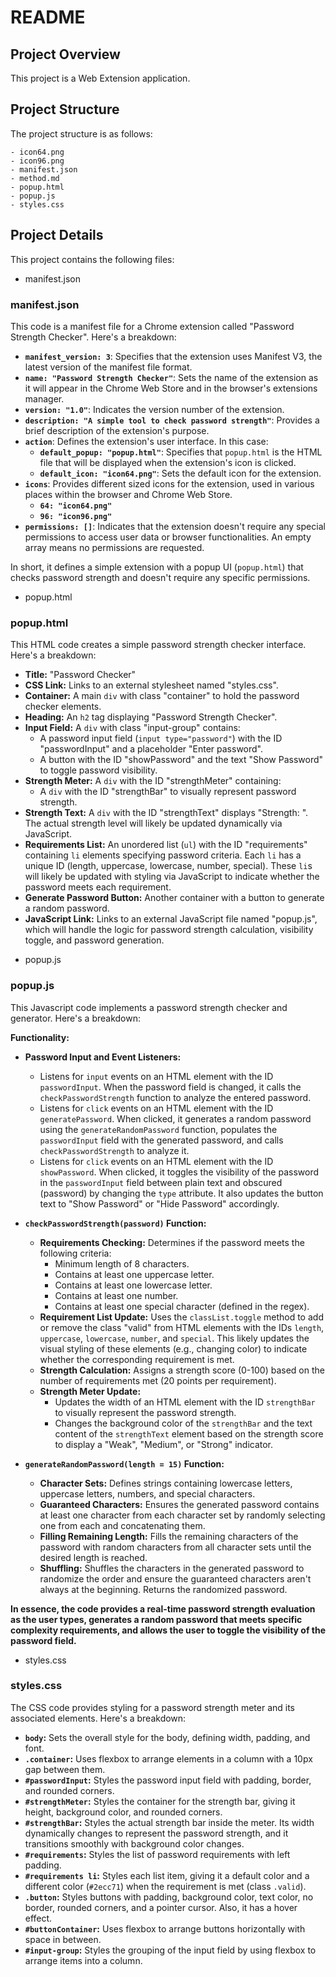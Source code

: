 # README

## Project Overview

This project is a Web Extension application.

## Project Structure

The project structure is as follows:

```
- icon64.png
- icon96.png
- manifest.json
- method.md
- popup.html
- popup.js
- styles.css
```

## Project Details

This project contains the following files:

- manifest.json
### manifest.json
This code is a manifest file for a Chrome extension called "Password Strength Checker". Here's a breakdown:

*   **`manifest_version: 3`**:  Specifies that the extension uses Manifest V3, the latest version of the manifest file format.
*   **`name: "Password Strength Checker"`**:  Sets the name of the extension as it will appear in the Chrome Web Store and in the browser's extensions manager.
*   **`version: "1.0"`**:  Indicates the version number of the extension.
*   **`description: "A simple tool to check password strength"`**:  Provides a brief description of the extension's purpose.
*   **`action`**:  Defines the extension's user interface. In this case:
    *   **`default_popup: "popup.html"`**: Specifies that `popup.html` is the HTML file that will be displayed when the extension's icon is clicked.
    *   **`default_icon: "icon64.png"`**: Sets the default icon for the extension.
*   **`icons`**:  Provides different sized icons for the extension, used in various places within the browser and Chrome Web Store.
    *   **`64: "icon64.png"`**
    *   **`96: "icon96.png"`**
*   **`permissions: []`**:  Indicates that the extension doesn't require any special permissions to access user data or browser functionalities. An empty array means no permissions are requested.

In short, it defines a simple extension with a popup UI (`popup.html`) that checks password strength and doesn't require any specific permissions.


- popup.html
### popup.html
This HTML code creates a simple password strength checker interface. Here's a breakdown:

*   **Title:** "Password Checker"
*   **CSS Link:** Links to an external stylesheet named "styles.css".
*   **Container:**  A main `div` with class "container" to hold the password checker elements.
*   **Heading:**  An `h2` tag displaying "Password Strength Checker".
*   **Input Field:**  A `div` with class "input-group" contains:
    *   A password input field (`input type="password"`) with the ID "passwordInput" and a placeholder "Enter password".
    *   A button with the ID "showPassword" and the text "Show Password" to toggle password visibility.
*   **Strength Meter:** A `div` with the ID "strengthMeter" containing:
    *   A `div` with the ID "strengthBar" to visually represent password strength.
*   **Strength Text:**  A `div` with the ID "strengthText" displays "Strength: ".  The actual strength level will likely be updated dynamically via JavaScript.
*   **Requirements List:** An unordered list (`ul`) with the ID "requirements" containing `li` elements specifying password criteria. Each `li` has a unique ID (length, uppercase, lowercase, number, special). These `li`s will likely be updated with styling via JavaScript to indicate whether the password meets each requirement.
*   **Generate Password Button:** Another container with a button to generate a random password.
*   **JavaScript Link:** Links to an external JavaScript file named "popup.js", which will handle the logic for password strength calculation, visibility toggle, and password generation.


- popup.js
### popup.js
This Javascript code implements a password strength checker and generator. Here's a breakdown:

**Functionality:**

*   **Password Input and Event Listeners:**
    *   Listens for `input` events on an HTML element with the ID `passwordInput`. When the password field is changed, it calls the `checkPasswordStrength` function to analyze the entered password.
    *   Listens for `click` events on an HTML element with the ID `generatePassword`. When clicked, it generates a random password using the `generateRandomPassword` function, populates the `passwordInput` field with the generated password, and calls `checkPasswordStrength` to analyze it.
    *   Listens for `click` events on an HTML element with the ID `showPassword`. When clicked, it toggles the visibility of the password in the `passwordInput` field between plain text and obscured (password) by changing the `type` attribute.  It also updates the button text to "Show Password" or "Hide Password" accordingly.

*   **`checkPasswordStrength(password)` Function:**
    *   **Requirements Checking:** Determines if the password meets the following criteria:
        *   Minimum length of 8 characters.
        *   Contains at least one uppercase letter.
        *   Contains at least one lowercase letter.
        *   Contains at least one number.
        *   Contains at least one special character (defined in the regex).
    *   **Requirement List Update:**  Uses the `classList.toggle` method to add or remove the class "valid" from HTML elements with the IDs `length`, `uppercase`, `lowercase`, `number`, and `special`.  This likely updates the visual styling of these elements (e.g., changing color) to indicate whether the corresponding requirement is met.
    *   **Strength Calculation:** Assigns a strength score (0-100) based on the number of requirements met (20 points per requirement).
    *   **Strength Meter Update:**
        *   Updates the width of an HTML element with the ID `strengthBar` to visually represent the password strength.
        *   Changes the background color of the `strengthBar` and the text content of the `strengthText` element based on the strength score to display a "Weak", "Medium", or "Strong" indicator.

*   **`generateRandomPassword(length = 15)` Function:**
    *   **Character Sets:** Defines strings containing lowercase letters, uppercase letters, numbers, and special characters.
    *   **Guaranteed Characters:** Ensures the generated password contains at least one character from each character set by randomly selecting one from each and concatenating them.
    *   **Filling Remaining Length:**  Fills the remaining characters of the password with random characters from all character sets until the desired length is reached.
    *   **Shuffling:** Shuffles the characters in the generated password to randomize the order and ensure the guaranteed characters aren't always at the beginning. Returns the randomized password.

**In essence, the code provides a real-time password strength evaluation as the user types, generates a random password that meets specific complexity requirements, and allows the user to toggle the visibility of the password field.**


- styles.css
### styles.css
The CSS code provides styling for a password strength meter and its associated elements. Here's a breakdown:

*   **`body`:** Sets the overall style for the body, defining width, padding, and font.
*   **`.container`:** Uses flexbox to arrange elements in a column with a 10px gap between them.
*   **`#passwordInput`:** Styles the password input field with padding, border, and rounded corners.
*   **`#strengthMeter`:** Styles the container for the strength bar, giving it height, background color, and rounded corners.
*   **`#strengthBar`:** Styles the actual strength bar inside the meter. Its width dynamically changes to represent the password strength, and it transitions smoothly with background color changes.
*   **`#requirements`:** Styles the list of password requirements with left padding.
*   **`#requirements li`:** Styles each list item, giving it a default color and a different color (`#2ecc71`) when the requirement is met (class `.valid`).
*   **`.button`:** Styles buttons with padding, background color, text color, no border, rounded corners, and a pointer cursor. Also, it has a hover effect.
*   **`#buttonContainer`:** Uses flexbox to arrange buttons horizontally with space in between.
*   **`#input-group`:** Styles the grouping of the input field by using flexbox to arrange items into a column.


